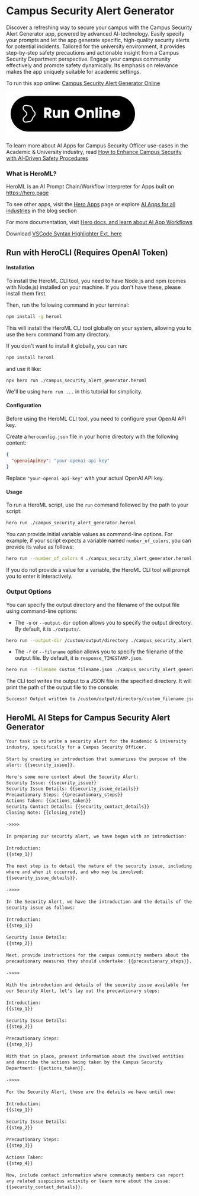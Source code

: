 # Campus Security Alert Generator

Discover a refreshing way to secure your campus with the Campus Security Alert Generator app, powered by advanced AI-technology. Easily specify your prompts and let the app generate specific, high-quality security alerts for potential incidents. Tailored for the university environment, it provides step-by-step safety precautions and actionable insight from a Campus Security Department perspective. Engage your campus community effectively and promote safety dynamically. Its emphasis on relevance makes the app uniquely suitable for academic settings.

To run this app online: [Campus Security Alert Generator Online](https://hero.page/app/campus-security-alert-generator-ai-powered-university-security-alerts/ZqQKpn7c8uHi05bfGTv5)

[![Run Campus Security Alert Generator Online](/assets/run.svg)](https://hero.page/app/campus-security-alert-generator-ai-powered-university-security-alerts/ZqQKpn7c8uHi05bfGTv5)

To learn more about AI Apps for Campus Security Officer use-cases in the Academic & University industry, read [How to Enhance Campus Security with AI-Driven Safety Procedures](https://hero.page/blog/ai/academic-and-university/how-to-enhance-campus-security-with-ai-driven-safety-procedures/170712)

### What is HeroML?
HeroML is an AI Prompt Chain/Workflow interpreter for Apps built on https://hero.page 

To see other apps, visit the [Hero Apps](https://hero.page/apps) page or explore [AI Apps for all industries](https://hero.page/blog) in the blog section

For more documentation, visit [Hero docs, and learn about AI App Workflows](https://hero.page/tutorials/introduction-to-heroml)

Download [VSCode Syntax Highlighter Ext. here](https://marketplace.visualstudio.com/items?itemName=hero-page.heroml)

## Run with HeroCLI (Requires OpenAI Token)

#### Installation

To install the HeroML CLI tool, you need to have Node.js and npm (comes with Node.js) installed on your machine. If you don't have these, please install them first. 

Then, run the following command in your terminal:

```bash
npm install -g heroml
```

This will install the HeroML CLI tool globally on your system, allowing you to use the `hero` command from any directory.

If you don't want to install it globally, you can run:

```bash
npm install heroml
```

and use it like:

```bash
npx hero run ./campus_security_alert_generator.heroml
```

We'll be using `hero run ...` in this tutorial for simplicity.

#### Configuration

Before using the HeroML CLI tool, you need to configure your OpenAI API key. 

Create a `heroconfig.json` file in your home directory with the following content:

```json
{
  "openaiApiKey": "your-openai-api-key"
}
```

Replace `"your-openai-api-key"` with your actual OpenAI API key.

#### Usage

To run a HeroML script, use the `run` command followed by the path to your script:

```bash
hero run ./campus_security_alert_generator.heroml
```

You can provide initial variable values as command-line options. For example, if your script expects a variable named `number_of_colors`, you can provide its value as follows:

```bash
hero run --number_of_colors 4 ./campus_security_alert_generator.heroml
```

If you do not provide a value for a variable, the HeroML CLI tool will prompt you to enter it interactively.

### Output Options

You can specify the output directory and the filename of the output file using command-line options:

- The `-o` or `--output-dir` option allows you to specify the output directory. By default, it is `./outputs/`.

```bash
hero run --output-dir /custom/output/directory ./campus_security_alert_generator.heroml
```

- The `-f` or `--filename` option allows you to specify the filename of the output file. By default, it is `response_TIMESTAMP.json`.

```bash
hero run --filename custom_filename.json ./campus_security_alert_generator.heroml
```

The CLI tool writes the output to a JSON file in the specified directory. It will print the path of the output file to the console:

```bash
Success! Output written to /custom/output/directory/custom_filename.json
```


## HeroML AI Steps for Campus Security Alert Generator
```
Your task is to write a security alert for the Academic & University industry, specifically for a Campus Security Officer. 

Start by creating an introduction that summarizes the purpose of the alert: {{security_issue}}.

Here's some more context about the Security Alert:
Security Issue: {{security_issue}}
Security Issue Details: {{security_issue_details}}
Precautionary Steps: {{precautionary_steps}}
Actions Taken: {{actions_taken}}
Security Contact Details: {{security_contact_details}}
Closing Note: {{closing_note}}

->>>>

In preparing our security alert, we have begun with an introduction:

Introduction:
{{step_1}}

The next step is to detail the nature of the security issue, including where and when it occurred, and who may be involved: {{security_issue_details}}.

->>>>

In the Security Alert, we have the introduction and the details of the security issue as follows:

Introduction:
{{step_1}}

Security Issue Details:
{{step_2}}

Next, provide instructions for the campus community members about the precautionary measures they should undertake: {{precautionary_steps}}.

->>>>

With the introduction and details of the security issue available for our Security Alert, let's lay out the precautionary steps:

Introduction:
{{step_1}}

Security Issue Details:
{{step_2}}

Precautionary Steps:
{{step_3}}

With that in place, present information about the involved entities and describe the actions being taken by the Campus Security Department: {{actions_taken}}.

->>>>

For the Security Alert, these are the details we have until now:

Introduction:
{{step_1}}

Security Issue Details:
{{step_2}}

Precautionary Steps:
{{step_3}}

Actions Taken:
{{step_4}}

Now, include contact information where community members can report any related suspicious activity or learn more about the issue: {{security_contact_details}}.


```

